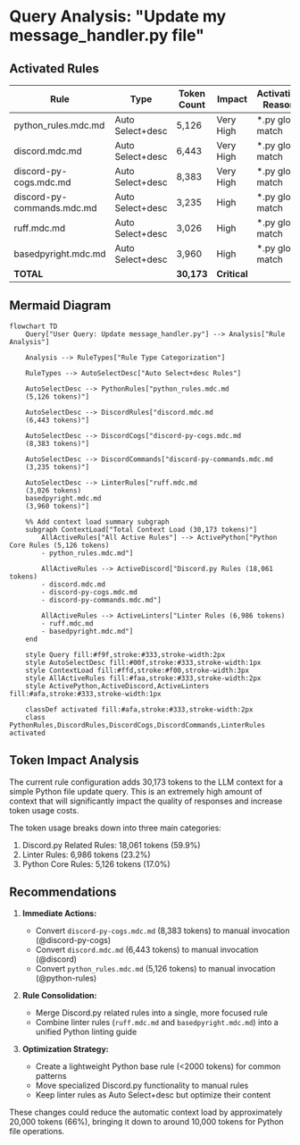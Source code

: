 # Query Analysis: "Update my message_handler.py file"

## Activated Rules

| Rule                           | Type             | Token Count | Impact     | Activation Reason |
| ----------------------------- | ---------------- | ----------- | ---------- | ---------------- |
| python_rules.mdc.md           | Auto Select+desc | 5,126       | Very High  | *.py glob match |
| discord.mdc.md                | Auto Select+desc | 6,443       | Very High  | *.py glob match |
| discord-py-cogs.mdc.md        | Auto Select+desc | 8,383       | Very High  | *.py glob match |
| discord-py-commands.mdc.md    | Auto Select+desc | 3,235       | High       | *.py glob match |
| ruff.mdc.md                   | Auto Select+desc | 3,026       | High       | *.py glob match |
| basedpyright.mdc.md          | Auto Select+desc | 3,960       | High       | *.py glob match |
| **TOTAL**                     |                  | **30,173**  | **Critical** | |

## Mermaid Diagram

```mermaid
flowchart TD
    Query["User Query: Update message_handler.py"] --> Analysis["Rule Analysis"]

    Analysis --> RuleTypes["Rule Type Categorization"]

    RuleTypes --> AutoSelectDesc["Auto Select+desc Rules"]

    AutoSelectDesc --> PythonRules["python_rules.mdc.md
    (5,126 tokens)"]

    AutoSelectDesc --> DiscordRules["discord.mdc.md
    (6,443 tokens)"]

    AutoSelectDesc --> DiscordCogs["discord-py-cogs.mdc.md
    (8,383 tokens)"]

    AutoSelectDesc --> DiscordCommands["discord-py-commands.mdc.md
    (3,235 tokens)"]

    AutoSelectDesc --> LinterRules["ruff.mdc.md
    (3,026 tokens)
    basedpyright.mdc.md
    (3,960 tokens)"]

    %% Add context load summary subgraph
    subgraph ContextLoad["Total Context Load (30,173 tokens)"]
        AllActiveRules["All Active Rules"] --> ActivePython["Python Core Rules (5,126 tokens)
        - python_rules.mdc.md"]

        AllActiveRules --> ActiveDiscord["Discord.py Rules (18,061 tokens)
        - discord.mdc.md
        - discord-py-cogs.mdc.md
        - discord-py-commands.mdc.md"]

        AllActiveRules --> ActiveLinters["Linter Rules (6,986 tokens)
        - ruff.mdc.md
        - basedpyright.mdc.md"]
    end

    style Query fill:#f9f,stroke:#333,stroke-width:2px
    style AutoSelectDesc fill:#00f,stroke:#333,stroke-width:1px
    style ContextLoad fill:#ffd,stroke:#f00,stroke-width:3px
    style AllActiveRules fill:#faa,stroke:#333,stroke-width:2px
    style ActivePython,ActiveDiscord,ActiveLinters fill:#afa,stroke:#333,stroke-width:1px

    classDef activated fill:#afa,stroke:#333,stroke-width:2px
    class PythonRules,DiscordRules,DiscordCogs,DiscordCommands,LinterRules activated
```

## Token Impact Analysis

The current rule configuration adds 30,173 tokens to the LLM context for a simple Python file update query. This is an extremely high amount of context that will significantly impact the quality of responses and increase token usage costs.

The token usage breaks down into three main categories:
1. Discord.py Related Rules: 18,061 tokens (59.9%)
2. Linter Rules: 6,986 tokens (23.2%)
3. Python Core Rules: 5,126 tokens (17.0%)

## Recommendations

1. **Immediate Actions:**
   - Convert `discord-py-cogs.mdc.md` (8,383 tokens) to manual invocation (@discord-py-cogs)
   - Convert `discord.mdc.md` (6,443 tokens) to manual invocation (@discord)
   - Convert `python_rules.mdc.md` (5,126 tokens) to manual invocation (@python-rules)

2. **Rule Consolidation:**
   - Merge Discord.py related rules into a single, more focused rule
   - Combine linter rules (`ruff.mdc.md` and `basedpyright.mdc.md`) into a unified Python linting guide

3. **Optimization Strategy:**
   - Create a lightweight Python base rule (<2000 tokens) for common patterns
   - Move specialized Discord.py functionality to manual rules
   - Keep linter rules as Auto Select+desc but optimize their content

These changes could reduce the automatic context load by approximately 20,000 tokens (66%), bringing it down to around 10,000 tokens for Python file operations.

